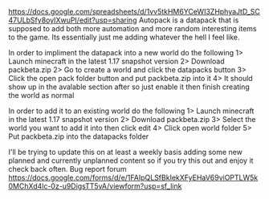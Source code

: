 https://docs.google.com/spreadsheets/d/1vv5tkHM6YCeWI3ZHphyaJtD_SC47ULbSfy8oyIXwuPI/edit?usp=sharing
Autopack is a datapack that is supposed to add both more automation and more random interesting items to the game. Its essentially just me adding whatever the hell I feel like.

In order to impliment the datapack into a new world do the following
1> Launch minecraft in the latest 1.17 snapshot version
2> Download packbeta.zip
2> Go to create a world and click the datapacks button
3> Click the open pack folder button and put packbeta.zip into it
4> It should show up in the avalable section after so just enable it then finish creating the world as normal

In order to add it to an existing world do the following
1> Launch minecraft in the latest 1.17 snapshot version
2> Download packbeta.zip
3> Select the world you want to add it into then click edit
4> Click open world folder
5> Put packbeta.zip into the datapacks folder

I'll be trying to update this on at least a weekly basis adding some new planned and currently unplanned content so if you try this out and enjoy it check back often.
Bug report forum
https://docs.google.com/forms/d/e/1FAIpQLSfBkIekXFyEHaV69viOPTLW5k0MChXd4lc-0z-u9DigsTT5vA/viewform?usp=sf_link

